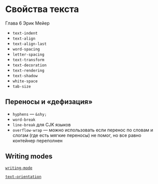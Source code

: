# Свойства текста

Глава 6 Эрик Мейер

- `text-indent`
- `text-align`
- `text-align-last`
- `word-spacing`
- `letter-spacing`
- `text-transform`
- `text-decoration`
- `text-rendering`
- `text-shadow`
- `white-space`
- `tab-size`

## Переносы и «дефизация»

- `hyphens` — `&shy;`
- `word-break`
- `line-break` для CJK языков
- `overflow-wrap` — можно использовать если перенос по словам и слогам (где есть мягкие переносы) не помог, но все равно контейнер переполнен

## Writing modes

[`writing-mode`](https://developer.mozilla.org/en-US/docs/Web/CSS/writing-mode)

[`text-orientation`](https://developer.mozilla.org/en-US/docs/Web/CSS/text-orientation)
